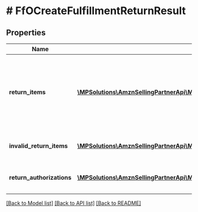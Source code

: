 # # FfOCreateFulfillmentReturnResult

## Properties

Name | Type | Description | Notes
------------ | ------------- | ------------- | -------------
**return_items** | [**\MPSolutions\AmznSellingPartnerApi\Models\FulfillmentOutbound\FfOReturnItem[]**](FfOReturnItem.md) | An array of items that Amazon accepted for return. Returns empty if no items were accepted for return. | [optional]
**invalid_return_items** | [**\MPSolutions\AmznSellingPartnerApi\Models\FulfillmentOutbound\FfOInvalidReturnItem[]**](FfOInvalidReturnItem.md) | An array of invalid return item information. | [optional]
**return_authorizations** | [**\MPSolutions\AmznSellingPartnerApi\Models\FulfillmentOutbound\FfOReturnAuthorization[]**](FfOReturnAuthorization.md) | An array of return authorization information. | [optional]

[[Back to Model list]](../../README.md#models) [[Back to API list]](../../README.md#endpoints) [[Back to README]](../../README.md)
